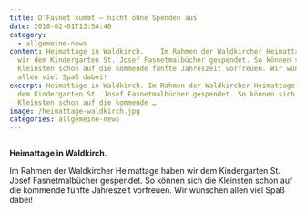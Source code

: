 ```yaml
---
title: D’Fasnet kummt – nicht ohne Spenden aus
date: 2018-02-01T13:54:40
category:
  - allgemeine-news
content: Heimattage in Waldkirch.    Im Rahmen der Waldkircher Heimattage haben
  wir dem Kindergarten St. Josef Fasnetmalbücher gespendet. So können sich die
  Kleinsten schon auf die kommende fünfte Jahreszeit vorfreuen. Wir wünschen
  allen viel Spaß dabei!
excerpt: Heimattage in Waldkirch. Im Rahmen der Waldkircher Heimattage haben wir
  dem Kindergarten St. Josef Fasnetmalbücher gespendet. So können sich die
  Kleinsten schon auf die kommende …
image: /heimattage-waldkirch.jpg
categories: allgemeine-news
---
```


<figure class="wp-block-image size-large"><img loading="lazy"   src="/heimattage-waldkirch.jpg" alt="" class="wp-image-645"   /></figure>



<strong>Heimattage in Waldkirch.</strong></p>



<p>Im Rahmen der Waldkircher Heimattage haben wir dem Kindergarten St. Josef Fasnetmalbücher gespendet. So können sich die Kleinsten schon auf die kommende fünfte Jahreszeit vorfreuen. Wir wünschen allen viel Spaß dabei!</p>



</p>
